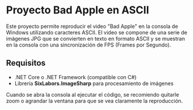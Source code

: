 # Proyecto Bad Apple en ASCII

Este proyecto permite reproducir el video "Bad Apple" en la consola de Windows utilizando caracteres ASCII. El video se compone de una serie de imágenes JPG que se convierten en texto en formato ASCII y se muestran en la consola con una sincronización de FPS (Frames por Segundo).

## Requisitos

- .NET Core o .NET Framework (compatible con C#)
- Librería **SixLabors.ImageSharp** para procesamiento de imágenes

Cuando se abra la consola al ejecutar el código, se recomiendo quitarle zoom o agrandar la ventana para que se vea claramente la reproducción.
